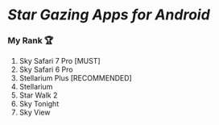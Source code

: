 # ***Star Gazing Apps for Android***

### My Rank 🏆

1. Sky Safari 7 Pro [MUST]
2. Sky Safari 6 Pro
3. Stellarium Plus [RECOMMENDED]
4. Stellarium
5. Star Walk 2
6. Sky Tonight 
7. Sky View

